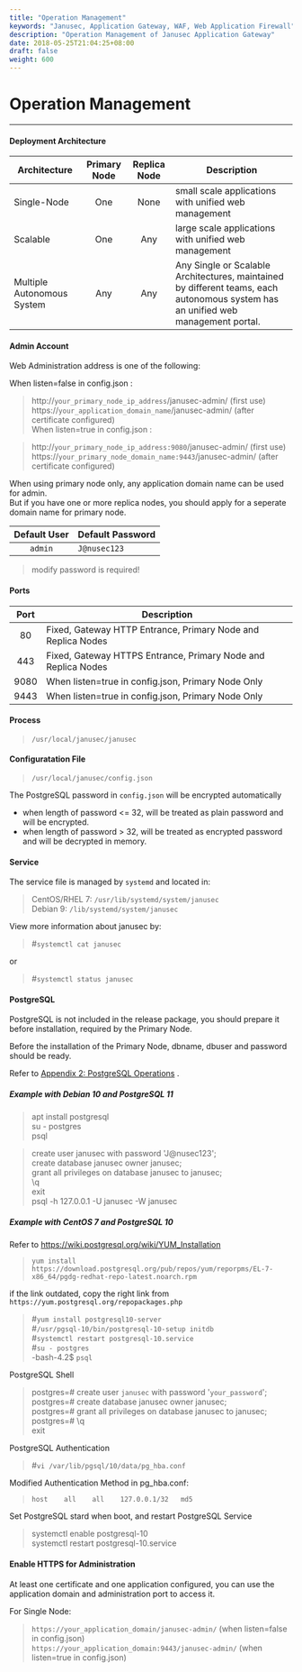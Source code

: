 ```yaml
---
title: "Operation Management"
keywords: "Janusec, Application Gateway, WAF, Web Application Firewall"
description: "Operation Management of Janusec Application Gateway"
date: 2018-05-25T21:04:25+08:00
draft: false
weight: 600
---
```


# Operation Management  
----  

#### Deployment Architecture
| Architecture | Primary Node | Replica Node | Description |
|--------------|:-----------:|:----------:|-------------|
| Single-Node  | One         | None       | small scale applications with unified web management |
| Scalable     | One         | Any        | large scale applications with unified web management |
| Multiple Autonomous System | Any    |  Any  |  Any Single or Scalable Architectures, maintained by different teams, each autonomous system has an unified web management portal.  |   


#### Admin Account  

Web Administration address is one of the following:   

When listen=false in config.json :  

> http://`your_primary_node_ip_address`/janusec-admin/    (first use)
> https://`your_application_domain_name`/janusec-admin/  (after certificate configured)  
When listen=true  in config.json :   

> http://`your_primary_node_ip_address:9080`/janusec-admin/    (first use)     
> https://`your_primary_node_domain_name:9443`/janusec-admin/  (after certificate configured)     

When using primary node only, any application domain name can be used for admin.  
But if you have one or more replica nodes, you should apply for a seperate domain name for primary node.   


| Default User  | Default Password |
|:-----:|------|
| `admin` | `J@nusec123` |

> modify password is required!      

#### Ports
| Port  | Description |
|:-----:|------|
|80     | Fixed, Gateway HTTP Entrance, Primary Node and Replica Nodes    |
|443    | Fixed, Gateway HTTPS Entrance, Primary Node and Replica Nodes   |
|9080   | When listen=true in config.json, Primary Node Only |
|9443   | When listen=true in config.json, Primary Node Only |  

#### Process
> `/usr/local/janusec/janusec`  

#### Configuratation File
> `/usr/local/janusec/config.json`   

The PostgreSQL password in `config.json` will be encrypted automatically   

* when length of password \<= 32, will be treated as plain password and will be encrypted.  
* when length of password \> 32, will be treated as encrypted password and will be decrypted in memory.    


#### Service
The service file is managed by `systemd` and located in:

> CentOS/RHEL 7: `/usr/lib/systemd/system/janusec`     
> Debian 9: `/lib/systemd/system/janusec`    

View more information about janusec by:  

> #`systemctl cat janusec`   

or   

> #`systemctl status janusec`  

#### PostgreSQL

PostgreSQL is not included in the release package, you should prepare it before installation, required by the Primary Node.   

Before the installation of the Primary Node, dbname, dbuser and password should be ready.  

Refer to [Appendix 2: PostgreSQL Operations](/documentation/appendix-psql/) .  

##### Example with Debian 10 and PostgreSQL 11

> apt install postgresql  
> su - postgres  
> psql  

> create user janusec with password 'J@nusec123';  
> create database janusec owner janusec;  
> grant all privileges on database janusec to janusec;  
> \q  
> exit  
> psql -h 127.0.0.1 -U janusec -W janusec  


##### Example with CentOS 7 and PostgreSQL 10
Refer to https://wiki.postgresql.org/wiki/YUM_Installation

> `yum install https://download.postgresql.org/pub/repos/yum/reporpms/EL-7-x86_64/pgdg-redhat-repo-latest.noarch.rpm`  

if the link outdated, copy the right link from `https://yum.postgresql.org/repopackages.php`     

> #`yum install postgresql10-server`   
> #`/usr/pgsql-10/bin/postgresql-10-setup initdb`   
> #`systemctl restart postgresql-10.service`  
> #`su - postgres`  
> -bash-4.2$ `psql`   


PostgreSQL Shell   

> postgres=\# create user `janusec` with password &#39;`your_password`&#39;;  
> postgres=\# create database janusec owner janusec;   
> postgres=\# grant all privileges on database janusec to janusec;  
> postgres=\# \q   
> exit  

PostgreSQL Authentication  

> #`vi /var/lib/pgsql/10/data/pg_hba.conf`  

Modified Authentication Method in pg_hba.conf:     

> `host    all    all    127.0.0.1/32   md5`     

Set PostgreSQL stard when boot, and restart PostgreSQL Service  

> systemctl enable postgresql-10   
> systemctl restart postgresql-10.service    


#### Enable HTTPS for Administration 

At least one certificate and one application configured, you can use the application domain and administration port to access it.  

For Single Node:  

> `https://your_application_domain/janusec-admin/` (when listen=false in config.json)     
> `https://your_application_domain:9443/janusec-admin/` (when listen=true in config.json)  

